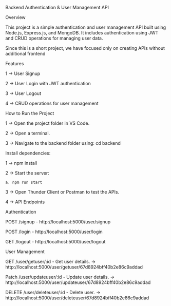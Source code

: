 Backend Authentication & User Management API

Overview

This project is a simple authentication and user management API built using Node.js, Express.js, and MongoDB. It includes authentication using JWT and CRUD operations for managing user data.

Since this is a short project, we have focused only on creating APIs without additional frontend




Features

1 -> User Signup

2 -> User Login with JWT authentication

3 -> User Logout

4 -> CRUD operations for user management



How to Run the Project

1 -> Open the project folder in VS Code.

2 -> Open a terminal.

3 -> Navigate to the backend folder using: cd backend




Install dependencies:

1 -> npm install

2 -> Start the server:

    a. npm run start

3 -> Open Thunder Client or Postman to test the APIs.



4 -> API Endpoints

Authentication

POST /signup - http://localhost:5000/user/signup

POST /login - http://localhost:5000/user/login

GET /logout - http://localhost:5000/user/logout



User Management

GET /user/getuser/:id - Get user details.  -> http://localhost:5000/user/getuser/67d8924bff40b2e86c9addad

Patch /user/updateuser/:id - Update user details. -> http://localhost:5000/user/updateuser/67d8924bff40b2e86c9addad

DELETE /user/deleteuser/:id - Delete user. -> http://localhost:5000/user/deleteuser/67d8924bff40b2e86c9addad